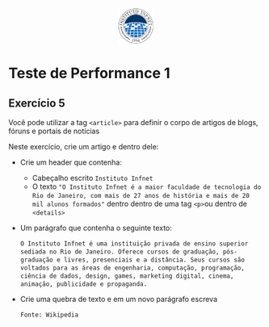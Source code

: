 <p align="center">
    <img src="assets/logo_infnet.png" width="70" height="70" />
</p>

# Teste de Performance 1

## Exercício 5

Você pode utilizar a tag `<article>` para definir o corpo de artigos de blogs, fóruns e portais de notícias  


Neste exercício, crie um artigo e dentro dele:

* Crie um header que contenha:

    * Cabeçalho escrito `Instituto Infnet`
    * O texto `"O Instituto Infnet é a maior faculdade de tecnologia do Rio de Janeiro, com mais de 27 anos de história e mais de 20 mil alunos formados"` dentro dentro de uma tag `<p>`ou dentro de `<details>`

* Um parágrafo que contenha o seguinte texto:
  ```
  O Instituto Infnet é uma instituição privada de ensino superior sediada no Rio de Janeiro. Oferece cursos de graduação, pós-graduação e livres, presenciais e a distância. Seus cursos são voltados para as áreas de engenharia, computação, programação, ciência de dados, design, games, marketing digital, cinema, animação, publicidade e propaganda.

* Crie uma quebra de texto e em um novo parágrafo escreva

  ```
  Fonte: Wikipedia




